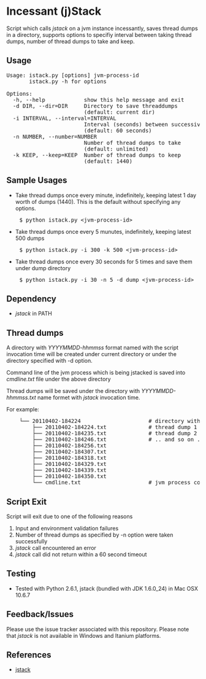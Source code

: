 Incessant (j)Stack
==================

Script which calls _jstack_ on a jvm instance incessantly, saves thread dumps in a directory, supports options to specifiy interval between taking thread dumps, number of thread dumps to take and keep.  

Usage
-----
<pre>
Usage: istack.py [options] jvm-process-id
       istack.py -h for options

Options:
  -h, --help            show this help message and exit
  -d DIR, --dir=DIR     Directory to save threaddumps
                        (default: current dir)
  -i INTERVAL, --interval=INTERVAL
                        Interval (seconds) between successive thread dumps
                        (default: 60 seconds)
  -n NUMBER, --number=NUMBER
                        Number of thread dumps to take
                        (default: unlimited)
  -k KEEP, --keep=KEEP  Number of thread dumps to keep
                        (default: 1440)
</pre>

Sample Usages
-------------
* Take thread dumps once every minute, indefinitely, keeping latest 1 day worth of dumps (1440).  This is the default without specifying any options.
<pre>
    $ python istack.py &lt;jvm-process-id&gt;
</pre>

* Take thread dumps once every 5 munutes, indefinitely, keeping latest 500 dumps
<pre>
    $ python istack.py -i 300 -k 500 &lt;jvm-process-id&gt;
</pre>

* Take thread dumps once every 30 seconds for 5 times and save them under dump directory
<pre>
    $ python istack.py -i 30 -n 5 -d dump &lt;jvm-process-id&gt;
</pre>

Dependency
----------
* _jstack_ in PATH

Thread dumps
------------
A directory with _YYYYMMDD-hhmmss_ format named with the script invocation time will be created under current directory or under the directory specified with -d option.

Command line of the jvm process which is being jstacked is saved into _cmdline.txt_ file under the above directory

Thread dumps will be saved under the directory with _YYYYMMDD-hhmmss.txt_ name formet with _jstack_ invocation time.

For example:
<pre>
    └── 20110402-184224                     # directory with script invocation time
        ├── 20110402-184224.txt             # thread dump 1
        ├── 20110402-184235.txt             # thread dump 2
        ├── 20110402-184246.txt             # .. and so on ..
        ├── 20110402-184256.txt
        ├── 20110402-184307.txt
        ├── 20110402-184318.txt
        ├── 20110402-184329.txt
        ├── 20110402-184339.txt
        ├── 20110402-184350.txt
        └── cmdline.txt                     # jvm process command line
</pre>

Script Exit 
-----------
Script will exit due to one of the following reasons

1. Input and environment validation failures
2. Number of thread dumps as specified by -n option were taken successfully
3. _jstack_ call encountered an error
4. _jstack_ call did not return within a 60 second timeout

Testing
-------
* Tested with Python 2.6.1, jstack (bundled with JDK 1.6.0_24) in Mac OSX 10.6.7

Feedback/Issues
---------------
Please use the issue tracker associated with this repository.  Please note that _jstack_ is not available in Windows and Itanium platforms.

References
----------
* [jstack](http://download.oracle.com/javase/1.5.0/docs/tooldocs/share/jstack.html)
